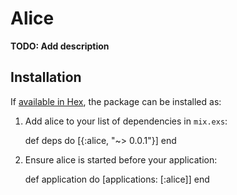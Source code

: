 # Alice

**TODO: Add description**

## Installation

If [available in Hex](https://hex.pm/docs/publish), the package can be installed as:

  1. Add alice to your list of dependencies in `mix.exs`:

        def deps do
          [{:alice, "~> 0.0.1"}]
        end

  2. Ensure alice is started before your application:

        def application do
          [applications: [:alice]]
        end

